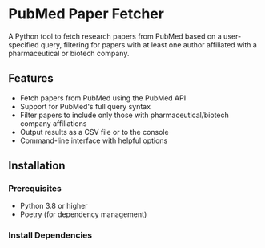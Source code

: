 # PubMed Paper Fetcher

A Python tool to fetch research papers from PubMed based on a user-specified query, filtering for papers with at least one author affiliated with a pharmaceutical or biotech company.

## Features

- Fetch papers from PubMed using the PubMed API
- Support for PubMed's full query syntax
- Filter papers to include only those with pharmaceutical/biotech company affiliations
- Output results as a CSV file or to the console
- Command-line interface with helpful options

## Installation

### Prerequisites

- Python 3.8 or higher
- Poetry (for dependency management)

### Install Dependencies
